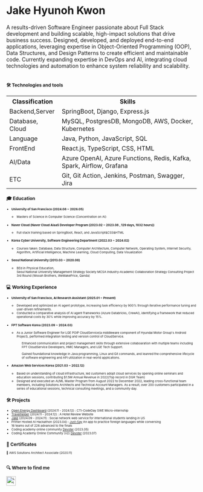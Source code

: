 # Jake Hyunoh Kwon 
A results-driven Software Engineer passionate about Full Stack development and building scalable, high-impact solutions that drive business success. Designed, developed, and deployed end-to-end applications, leveraging expertise in Object-Oriented Programming (OOP), Data Structures, and Design Patterns to create efficient and maintainable code. Currently expanding expertise in DevOps and AI, integrating cloud technologies and automation to enhance system reliability and scalability. <br><br>
<div style="font-size:8px;">

<div>

## 🛠  Technologies and tools

<table>
  <th>
    Classification
  </th>
  <th>
    Skills
  </th>
  <tr>
    <td>Backend,Server</td>
    <td>SpringBoot, Django, Express.js</td>
  </tr>
  <tr>
    <td>Database, Cloud</td>
    <td>MySQL, PostgresDB, MongoDB, AWS, Docker, Kubernetes </td>
  </tr>
  <tr>
    <td>Language</td>
    <td>Java, Python, JavaScript, SQL </td>
  </tr>
   <tr>
   <tr>
    <td>FrontEnd</td>
    <td>React.js, TypeScript, CSS, HTML</td>
   </tr>
   <tr>
    <td>AI/Data</td>
    <td>Azure OpenAI, Azure Functions, Redis, Kafka, Spark, Airflow, Grafana </td>
   </tr>
   <tr>
    <td>ETC</td>
    <td>Git, Git Action, Jenkins, Postman, Swagger, Jira  
 </td>
   </tr>



</table>



## 🎓  Education


<ul><li><h4>University of San Francisco (2024.08 ~ 2026.05) </h4></li>
  <ul>
    <li>Masters of Science in Computer Science (Concentration on AI) </li>
  </ul>
</ul>


<ul>
  <li><h4>Naver Cloud (Naver Cloud AIaaS Developer Program (2023.02 ~ 2023.08 , 129 days, 1032 hours)) </h4></li>
  <ul>
    <li>Full stack training based on SpringBoot, React, and JavaScript&CSS&HTML</li>
  </ul>
</ul>
  
  
<ul>
  <li><h4>Korea Cyber ​​University, Software Engineering Department (2022.03 ~ 2024.02) </h4>  </li>
  <ul>
  <li>Courses taken: Database, Data Structure, Computer Architecture, Computer Network, Operating System, Internet Security, Algorithm, Artificial Intelligence, Machine Learning, Cloud   Computing, Data Visualization
    </li>
   </ul> 
</ul>

<ul>
  <li>
<h4> Seoul National University (2013.03 ~ 2020.08) </h4></li>
  <ul><li>
BEd in Physical Education,<br>
Seoul National University Management Strategy Society MCSA Industry-Academic Collaboration Strategy Consulting Project 3rd Round (Wooah Brothers, WeMakePrice, Qanda)</li>
  </ul>
</ul>


## 💻  Working Experience

<ul><li><h4>University of San Francisco, AI Research Assistant (2025.01 ~ Present)</h4></li>
  <ul>
<li>Developed and optimized an AI agent prototype, increasing task efficiency by 900% through iterative performance tuning and user-driven refinements. </li>
<li>Conducted a comparative analysis of AI agent frameworks (Azure Databricks, CrewAI), identifying a framework that reduced operational costs by 30% while improving accuracy by 15%.</li>
</ul></ul>


<ul><li><h4>FPT Software Korea (2023.09 ~ 2024.03)</h4></li>
  <ul>
<li>As a Junior Software Engineer for LGE POIP CloudService(a middleware component of Hyundai Motor Group's Android Project), performed integration testing and version control of CloudService.</li>
 
<ul>Enhanced communication and project management skills through extensive collaboaration with multiple teams including FPT CloudService Developers, HMC Managers, and LGE Tech Support.</ul>
    <ul>
 
Gained foundational knowledge in Java programming, Linux and Git commands, and leanred the comprehensive lifecycle of software engineering and API utilization in real-world applications.</ul>
    </ul>
</ul>

  
<ul>
<li><h4>Amazon Web Services Korea (2021.03 ~ 2022.12)</h4></li>
<ul><li>Based on understanding of cloud infrastructure, led customers adopt cloud services by opening online seminars and education sessions, contributing $1.5M Annual Revenue in 2022(Top record in DGR Team)</li>
<li>
Designed and executed an AI/ML Master Program from August 2022 to December 2022, leading cross-functional team members, including Solutions Architects and Technical Account Managers. As a result, over 200 customers participated in a series of educational sessions, technical consulting meetings, and a community day.</li>
</ul></ul>





## 🛠   Projects 

<ul>
    <li>
<a href="https://jake-kwon.blogspot.com/2025/02/open-source-project-open-energy.html">Open Energy Dashboard</a> (2024.11 - 2024.12) : CTI-CodeDay SWE Micro-internship     <br>

</li>

  <li>
<a href="https://github.com/kwohyuno/Travelhelper">Travelhelper</a> (2024.11 - 2024.12) : A Hotel Review Website    <br>

</li>

  
  <li>
<a href="https://github.com/kwohyuno/SideProject-Jake.git">Jake</a> (2024.09 - 2024.11) : Social network web service for international students landing in US    <br>

</li>



<li>Primer Hosted AI Hackathon (2023.04) : <a href="https://www.youtube.com/watch?v=sNOpKLsg_84">Just-Say</a> An app to practice foreign languages ​​while conversing <br> 16 teams out of 226 advanced to the finals</li>



<li>Coding academy online community <a href="https://github.com/kddongkyu/bit701-four-semi">Devster</a> (2023.05)</li>



<li>
Coding Academy Online Community (v2)
<a href="https://github.com/kddongkyu/bit701-four-semi">Devster</a> (2023.07)</li>



</ul>  





## 📖  Certificates

📝 AWS Solutions Architect Associate (2020.11) 
<br><br>

## 🔍  Where to find me


[<img src="https://img.shields.io/badge/LinkedIn-282C34?logo=linkedin&logoColor=0077B5" alt="LinkedIn logo" title="LinkedIn" height="25" />](https://www.linkedin.com/in/현오-권-395684188/)

<br>




